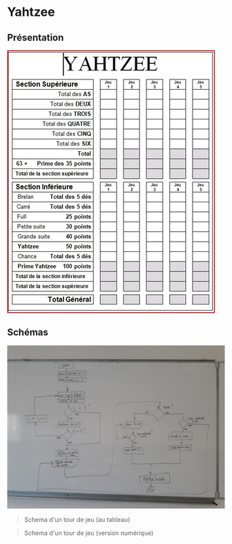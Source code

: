 # Yahtzee

## Présentation

![Grille Yahtzee](img/yahtzee_grille.jpg "Grille Yahtzee")

## Schémas

![Schema Yahtzee](img/yahtzee_schema.jpg "Schéma Yahtzee")
> Schema d'un tour de jeu (au tableau)


> Schema d'un tour de jeu (version numérique)